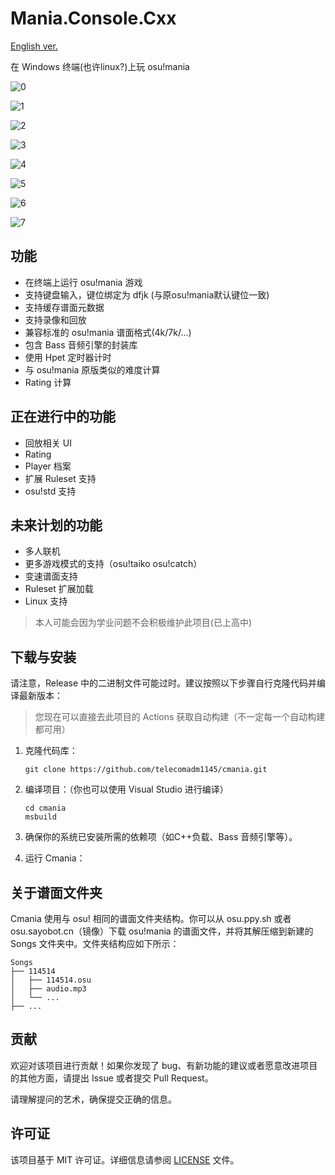 # Mania.Console.Cxx
[English ver.](README.en.md)

在 Windows 终端(也许linux?)上玩 osu!mania

![0](0.png)

![1](1.png)

![2](2.png)

![3](3.png)

![4](4.png)

![5](5.png)

![6](6.png)

![7](7.png)

## 功能
- 在终端上运行 osu!mania 游戏
- 支持键盘输入，键位绑定为 dfjk (与原osu!mania默认键位一致)
- 支持缓存谱面元数据
- 支持录像和回放
- 兼容标准的 osu!mania 谱面格式(4k/7k/...)
- 包含 Bass 音频引擎的封装库
- 使用 Hpet 定时器计时
- 与 osu!mania 原版类似的难度计算
- Rating 计算

## 正在进行中的功能
- 回放相关 UI
- Rating
- Player 档案
- 扩展 Ruleset 支持
- osu!std 支持

## 未来计划的功能
- 多人联机
- 更多游戏模式的支持（osu!taiko osu!catch）
- 变速谱面支持
- Ruleset 扩展加载
- Linux 支持

> 本人可能会因为学业问题不会积极维护此项目(已上高中)

## 下载与安装

请注意，Release 中的二进制文件可能过时。建议按照以下步骤自行克隆代码并编译最新版本：

> 您现在可以直接去此项目的 Actions 获取自动构建（不一定每一个自动构建都可用）

1. 克隆代码库：

   ```
   git clone https://github.com/telecomadm1145/cmania.git
   ```

2. 编译项目：（你也可以使用 Visual Studio 进行编译）

   ```
   cd cmania
   msbuild
   ```

3. 确保你的系统已安装所需的依赖项（如C++负载、Bass 音频引擎等）。

4. 运行 Cmania：

## 关于谱面文件夹

Cmania 使用与 osu! 相同的谱面文件夹结构。你可以从 osu.ppy.sh 或者 osu.sayobot.cn（镜像）下载 osu!mania 的谱面文件，并将其解压缩到新建的 Songs 文件夹中。文件夹结构应如下所示：

```
Songs
├── 114514
│   ├── 114514.osu
│   ├── audio.mp3
│   └── ...
├── ...
```

## 贡献

欢迎对该项目进行贡献！如果你发现了 bug、有新功能的建议或者愿意改进项目的其他方面，请提出 Issue 或者提交 Pull Request。

请理解提问的艺术，确保提交正确的信息。

## 许可证

该项目基于 MIT 许可证。详细信息请参阅 [LICENSE](LICENSE) 文件。
